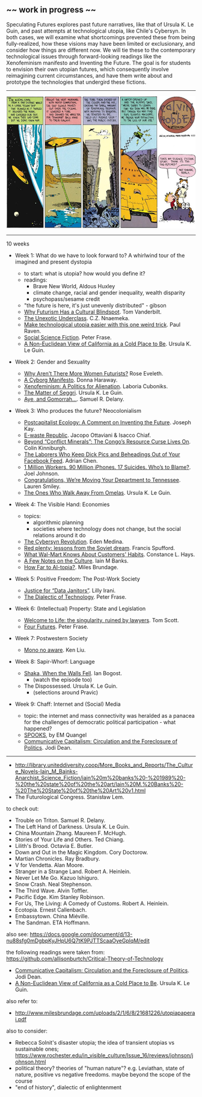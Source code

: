 ~~ work in progress ~~
---

Speculating Futures explores past future narratives, like that of Ursula K. Le Guin, and past attempts at technological utopia, like Chile's Cybersyn. In both cases, we will examine what shortcomings prevented these from being fully-realized, how these visions may have been limited or exclusionary, and consider how things are different now. We will tie these to the contemporary technological issues through forward-looking readings like the Xenofeminism manifesto and Inventing the Future. The goal is for students to envision their own utopian futures, which consequently involve reimagining current circumstances, and have them write about and prototype the technologies that undergird these fictions.

---

![](calvin_and_hobbes.jpg)

---

10 weeks

- Week 1: What do we have to look forward to? A whirlwind tour of the imagined and present dystopia
    - to start: what is utopia? how would you define it?
    - readings:
        - Brave New World, Aldous Huxley
        - climate change, racial and gender inequality, wealth disparity
        - psychopass/sesame credit
    - "the future is here, it's just unevenly distributed" - gibson
    - [Why Futurism Has a Cultural Blindspot](http://nautil.us/issue/28/2050/why-futurism-has-a-cultural-blindspot). Tom Vanderbilt.
    - [The Unexotic Underclass](https://miter.mit.edu/the-unexotic-underclass/). C.Z. Nnaemeka.
    - [Make technological utopia easier with this one weird trick](http://futurismic.com/2014/10/12/make-technological-utopia-easier-with-this-one-weird-trick/). Paul Raven.
    - [Social Science Fiction](http://www.peterfrase.com/2010/12/social-science-fiction/). Peter Frase.
    - [A Non-Euclidean View of California as a Cold Place to Be](http://theanarchistlibrary.org/library/ursula-k-le-guin-a-non-euclidean-view-of-california-as-a-cold-place-to-be). Ursula K. Le Guin.

- Week 2: Gender and Sexuality
    - [Why Aren't There More Women Futurists?](http://www.theatlantic.com/technology/archive/2015/07/futurism-sexism-men/400097/) Rose Eveleth.
    - [A Cyborg Manifesto](http://faculty.georgetown.edu/irvinem/theory/Haraway-CyborgManifesto-1.pdf). Donna Haraway.
    - [Xenofeminism: A Politics for Alienation](http://www.laboriacuboniks.net/). Laboria Cuboniks.
    - [The Matter of Seggri](http://poliscifi.pbworks.com/f/leguin.pdf). Ursula K. Le Guin.
    - [Aye, and Gomorrah...](http://strangehorizons.com/2015/20151123/2delany-f.shtml). Samuel R. Delany.

- Week 3: Who produces the future? Neocolonialism
    - [Postcapitalist Ecology: A Comment on Inventing the Future](http://thedisorderofthings.com/2015/11/04/postcapitalist-ecology-a-comment-on-inventing-the-future/). Joseph Kay.
    - [E-waste Republic](http://interactive.aljazeera.com/aje/2015/ewaste/index.html). Jacopo Ottaviani & Isacco Chiaf.
    - [Beyond “Conflict Minerals”: The Congo’s Resource Curse Lives On](https://www.dissentmagazine.org/article/beyond-conflict-minerals-the-congos-resource-curse-lives-on). Colin Kinniburgh.
    - [The Laborers Who Keep Dick Pics and Beheadings Out of Your Facebook Feed](http://www.wired.com/2014/10/content-moderation). Adrian Chen.
    - [1 Million Workers. 90 Million iPhones. 17 Suicides. Who’s to Blame?](http://www.wired.com/2011/02/ff_joelinchina/). Joel Johnson.
    - [Congratulations, We’re Moving Your Department to Tennessee](https://backchannel.com/those-entry-level-startup-jobs-they-re-now-mostly-dead-ends-in-the-boondocks-af3b4066f5dd#.gmwwi6lh0). Lauren Smiley.
    - [The Ones Who Walk Away From Omelas](http://engl210-deykute.wikispaces.umb.edu/file/view/omelas.pdf). Ursula K. Le Guin.

- Week 4: The Visible Hand: Economies
    - topics:
        - algorithmic planning
        - societies where technology does not change, but the social relations around it do
    - [The Cybersyn Revolution](https://www.jacobinmag.com/2015/04/allende-chile-beer-medina-cybersyn/). Eden Medina.
    - [Red plenty: lessons from the Soviet dream](http://www.theguardian.com/books/2010/aug/07/red-plenty-francis-spufford-ussr). Francis Spufford.
    - [What Wal-Mart Knows About Customers' Habits](http://www.nytimes.com/2004/11/14/business/yourmoney/what-walmart-knows-about-customers-habits.html). Constance L. Hays.
    - [A Few Notes on the Culture](http://www.vavatch.co.uk/books/banks/cultnote.htm). Iain M Banks.
    - [How Far to AI-topia?](http://www.milesbrundage.com/blog-posts/how-far-to-ai-topia). Miles Brundage.

- Week 5: Positive Freedom: The Post-Work Society
    - [Justice for “Data Janitors”](http://www.publicbooks.org//nonfiction/justice-for-data-janitors). Lilly Irani.
    - [The Dialectic of Technology](https://www.jacobinmag.com/2012/02/the-dialectic-of-technology/). Peter Frase.

- Week 6: (Intellectual) Property: State and Legislation
    - [Welcome to Life: the singularity, ruined by lawyers](https://www.youtube.com/watch?v=IFe9wiDfb0E). Tom Scott.
    - [Four Futures](https://www.jacobinmag.com/2011/12/four-futures/). Peter Frase.

- Week 7: Postwestern Society
    - [Mono no aware](http://www.lightspeedmagazine.com/fiction/mono-no-aware/). Ken Liu.

- Week 8: Sapir-Whorf: Language
    - [Shaka, When the Walls Fell](http://www.theatlantic.com/entertainment/archive/2014/06/star-trek-tng-and-the-limits-of-language-shaka-when-the-walls-fell/372107/). Ian Bogost.
        - (watch the episode too)
    - The Dispossessed. Ursula K. Le Guin.
        - (selections around Pravic)

- Week 9: Chaff: Internet and (Social) Media
    - topic: the internet and mass connectivity was heralded as a panacea for the challenges of democratic political participation - what happened?
    - [SPOOKS](http://www.amazon.com/SPOOKS-dystopia-E-M-Quangel-ebook/dp/B00QL15GH4), by EM Quangel
    - [Communicative Capitalism: Circulation and the Foreclosure of Politics](https://commonconf.files.wordpress.com/2010/09/proofs-of-tech-fetish.pdf). Jodi Dean.


---

- <http://library.uniteddiversity.coop/More_Books_and_Reports/The_Culture_Novels-Iain_M_Bainks-Anarchist_Science_Fiction/iain%20m%20banks%20-%201989%20-%20the%20state%20of%20the%20art/Iain%20M.%20Banks%20-%20The%20State%20of%20the%20Art%20v1.html>
- The Futurological Congress. Stanisław Lem.

to check out:
- Trouble on Triton. Samuel R. Delany.
- The Left Hand of Darkness. Ursula K. Le Guin.
- China Mountain Zhang. Maureen F. McHugh.
- Stories of Your Life and Others. Ted Chiang.
- Lilith's Brood. Octavia E. Butler.
- Down and Out in the Magic Kingdom. Cory Doctorow.
- Martian Chronicles. Ray Bradbury.
- V for Vendetta. Alan Moore.
- Stranger in a Strange Land. Robert A. Heinlein.
- Never Let Me Go. Kazuo Ishiguro.
- Snow Crash. Neal Stephenson.
- The Third Wave. Alvin Toffler.
- Pacific Edge. Kim Stanley Robinson.
- For Us, The Living: A Comedy of Customs. Robert A. Heinlein.
- Ecotopia. Ernest Callenbach.
- Embassytown. China Miéville.
- The Sandman. ETA Hoffmann.

also see: <https://docs.google.com/document/d/13-nu88sfg0mDgbpKyJHpU6Q7tK9PJTTScaaOyeGplqM/edit>

the following readings were taken from: <https://github.com/allisonburtch/Critical-Theory-of-Technology>

- [Communicative Capitalism: Circulation and the Foreclosure of Politics](https://commonconf.files.wordpress.com/2010/09/proofs-of-tech-fetish.pdf). Jodi Dean.
- [A Non-Euclidean View of California as a Cold Place to Be](http://theanarchistlibrary.org/library/ursula-k-le-guin-a-non-euclidean-view-of-california-as-a-cold-place-to-be). Ursula K. Le Guin.

also refer to:

- <http://www.milesbrundage.com/uploads/2/1/6/8/21681226/utopiapaperai.pdf>

also to consider:

- Rebecca Solnit's disaster utopia; the idea of transient utopias vs sustainable ones; <https://www.rochester.edu/in_visible_culture/Issue_16/reviews/johnson/johnson.html>
- political theory? theories of "human nature"? e.g. Leviathan, state of nature, positive vs negative freedoms. maybe beyond the scope of the course
- "end of history", dialectic of enlightenment